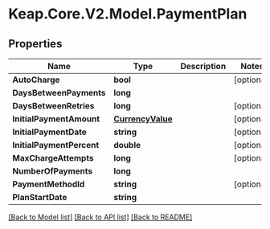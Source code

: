 # Keap.Core.V2.Model.PaymentPlan

## Properties

Name | Type | Description | Notes
------------ | ------------- | ------------- | -------------
**AutoCharge** | **bool** |  | [optional] 
**DaysBetweenPayments** | **long** |  | 
**DaysBetweenRetries** | **long** |  | [optional] 
**InitialPaymentAmount** | [**CurrencyValue**](CurrencyValue.md) |  | [optional] 
**InitialPaymentDate** | **string** |  | [optional] 
**InitialPaymentPercent** | **double** |  | [optional] 
**MaxChargeAttempts** | **long** |  | [optional] 
**NumberOfPayments** | **long** |  | 
**PaymentMethodId** | **string** |  | [optional] 
**PlanStartDate** | **string** |  | 

[[Back to Model list]](../README.md#documentation-for-models) [[Back to API list]](../README.md#documentation-for-api-endpoints) [[Back to README]](../README.md)


